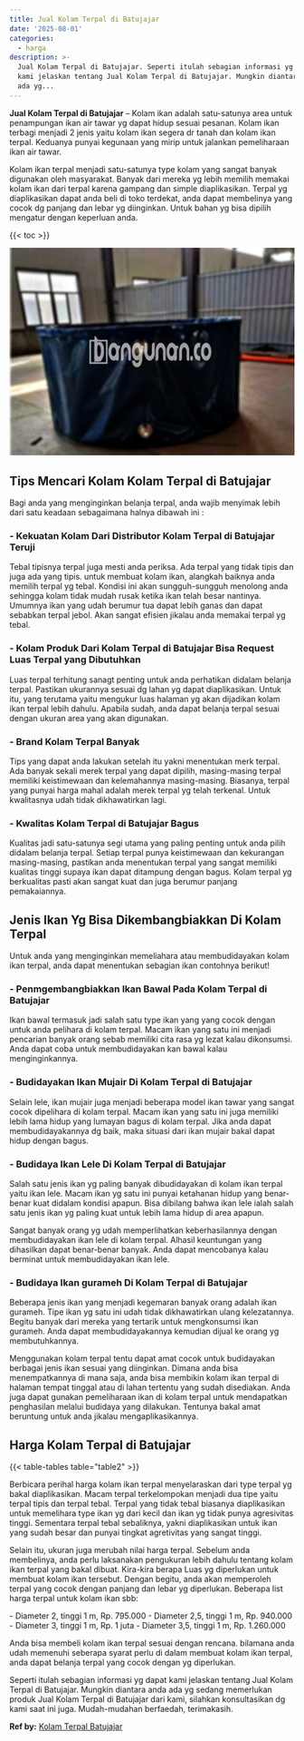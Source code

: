 ```yaml
---
title: Jual Kolam Terpal di Batujajar
date: '2025-08-01'
categories:
  - harga
description: >-
  Jual Kolam Terpal di Batujajar. Seperti itulah sebagian informasi yg dapat
  kami jelaskan tentang Jual Kolam Terpal di Batujajar. Mungkin diantara anda
  ada yg...
---
```


**Jual Kolam Terpal di Batujajar** – Kolam ikan adalah satu-satunya area untuk penampungan ikan air tawar yg dapat hidup sesuai pesanan. Kolam ikan terbagi menjadi 2 jenis yaitu kolam ikan segera dr tanah dan kolam ikan terpal. Keduanya punyai kegunaan yang mirip untuk jalankan pemeliharaan ikan air tawar.

Kolam ikan terpal menjadi satu-satunya type kolam yang sangat banyak digunakan oleh masyarakat. Banyak dari mereka yg lebih memilih memakai kolam ikan dari terpal karena gampang dan simple diaplikasikan. Terpal yg diaplikasikan dapat anda beli di toko terdekat, anda dapat membelinya yang cocok dg panjang dan lebar yg diinginkan. Untuk bahan yg bisa dipilih mengatur dengan keperluan anda.

{{< toc >}}

![Jual Kolam Terpal di Batujajar](/images/jual-kolam-terpal-56.png)

## Tips Mencari Kolam Kolam Terpal di Batujajar

Bagi anda yang menginginkan belanja terpal, anda wajib menyimak lebih dari satu keadaan sebagaimana halnya dibawah ini :

### \- Kekuatan Kolam Dari Distributor Kolam Terpal di Batujajar Teruji

Tebal tipisnya terpal juga mesti anda periksa. Ada terpal yang tidak tipis dan juga ada yang tipis. untuk membuat kolam ikan, alangkah baiknya anda memilih terpal yg tebal. Kondisi ini akan sungguh-sungguh menolong anda sehingga kolam tidak mudah rusak ketika ikan telah besar nantinya. Umumnya ikan yang udah berumur tua dapat lebih ganas dan dapat sebabkan terpal jebol. Akan sangat efisien jikalau anda memakai terpal yg tebal.

### \- Kolam Produk Dari Kolam Terpal di Batujajar Bisa Request Luas Terpal yang Dibutuhkan

Luas terpal terhitung sanagt penting untuk anda perhatikan didalam belanja terpal. Pastikan ukurannya sesuai dg lahan yg dapat diaplikasikan. Untuk itu, yang terutama yaitu mengukur luas halaman yg akan dijadikan kolam ikan terpal lebih dahulu. Apabila sudah, anda dapat belanja terpal sesuai dengan ukuran area yang akan digunakan.

### \- Brand Kolam Terpal Banyak

Tips yang dapat anda lakukan setelah itu yakni menentukan merk terpal. Ada banyak sekali merek terpal yang dapat dipilih, masing-masing terpal memiliki keistimewaan dan kelemahannya masing-masing. Biasanya, terpal yang punyai harga mahal adalah merek terpal yg telah terkenal. Untuk kwalitasnya udah tidak dikhawatirkan lagi.

### \- Kwalitas Kolam Terpal di Batujajar Bagus

Kualitas jadi satu-satunya segi utama yang paling penting untuk anda pilih didalam belanja terpal. Setiap terpal punya keistimewaan dan kekurangan masing-masing, pastikan anda menentukan terpal yang sangat memiliki kualitas tinggi supaya ikan dapat ditampung dengan bagus. Kolam terpal yg berkualitas pasti akan sangat kuat dan juga berumur panjang pemakaiannya.

## Jenis Ikan Yg Bisa Dikembangbiakkan Di Kolam Terpal

Untuk anda yang menginginkan memeliahara atau membudidayakan kolam ikan terpal, anda dapat menentukan sebagian ikan contohnya berikut!

### \- Penmgembangbiakkan Ikan Bawal Pada Kolam Terpal di Batujajar

Ikan bawal termasuk jadi salah satu type ikan yang yang cocok dengan untuk anda pelihara di kolam terpal. Macam ikan yang satu ini menjadi pencarian banyak orang sebab memiliki cita rasa yg lezat kalau dikonsumsi. Anda dapat coba untuk membudidayakan kan bawal kalau menginginkannya.

### \- Budidayakan Ikan Mujair Di Kolam Terpal di Batujajar

Selain lele, ikan mujair juga menjadi beberapa model ikan tawar yang sangat cocok dipelihara di kolam terpal. Macam ikan yang satu ini juga memiliki lebih lama hidup yang lumayan bagus di kolam terpal. Jika anda dapat membudidayakannya dg baik, maka situasi dari ikan mujair bakal dapat hidup dengan bagus.

### \- Budidaya Ikan Lele Di Kolam Terpal di Batujajar

Salah satu jenis ikan yg paling banyak dibudidayakan di kolam ikan terpal yaitu ikan lele. Macam ikan yg satu ini punyai ketahanan hidup yang benar-benar kuat didalam kondisi apapun. Bisa dibilang bahwa ikan lele ialah salah satu jenis ikan yg paling kuat untuk lebih lama hidup di area apapun.

Sangat banyak orang yg udah memperlihatkan keberhasilannya dengan membudidayakan ikan lele di kolam terpal. Alhasil keuntungan yang dihasilkan dapat benar-benar banyak. Anda dapat mencobanya kalau berminat untuk membudidayakan ikan lele.

### \- Budidaya Ikan gurameh Di Kolam Terpal di Batujajar

Beberapa jenis ikan yang menjadi kegemaran banyak orang adalah ikan gurameh. Tipe ikan yg satu ini udah tidak dikhawatirkan ulang kelezatannya. Begitu banyak dari mereka yang tertarik untuk mengkonsumsi ikan gurameh. Anda dapat membudidayakannya kemudian dijual ke orang yg membutuhkannya.

Menggunakan kolam terpal tentu dapat amat cocok untuk budidayakan berbagai jenis ikan sesuai yang diinginkan. Dimana anda bisa menempatkannya di mana saja, anda bisa membikin kolam ikan terpal di halaman tempat tinggal atau di lahan tertentu yang sudah disediakan. Anda juga dapat gunakan pemeliharaan ikan di kolam terpal untuk mendapatkan penghasilan melalui budidaya yang dilakukan. Tentunya bakal amat beruntung untuk anda jikalau mengaplikasikannya.

## Harga Kolam Terpal di Batujajar

{{< table-tables table="table2" >}}

Berbicara perihal harga kolam ikan terpal menyelaraskan dari type terpal yg bakal diaplikasikan. Macam terpal terkelompokan menjadi dua tipe yaitu terpal tipis dan terpal tebal. Terpal yang tidak tebal biasanya diaplikasikan untuk memelihara type ikan yg dari kecil dan ikan yg tidak punya agresivitas tinggi. Sementara terpal tebal sebaliknya, yakni diaplikasikan untuk ikan yang sudah besar dan punyai tingkat agretivitas yang sangat tinggi.

Selain itu, ukuran juga merubah nilai harga terpal. Sebelum anda membelinya, anda perlu laksanakan pengukuran lebih dahulu tentang kolam ikan terpal yang bakal dibuat. Kira-kira berapa Luas yg diperlukan untuk membuat kolam ikan tersebut. Dengan begitu, anda akan memperoleh terpal yang cocok dengan panjang dan lebar yg diperlukan. Beberapa list harga terpal untuk kolam ikan sbb:

\- Diameter 2, tinggi 1 m, Rp. 795.000 - Diameter 2,5, tinggi 1 m, Rp. 940.000 - Diameter 3, tinggi 1 m, Rp. 1 juta - Diameter 3,5, tinggi 1 m, Rp. 1.260.000

Anda bisa membeli kolam ikan terpal sesuai dengan rencana. bilamana anda udah memenuhi seberapa syarat perlu di dalam membuat kolam ikan terpal, anda dapat belanja terpal yang cocok dengan yg diperlukan.

Seperti itulah sebagian informasi yg dapat kami jelaskan tentang Jual Kolam Terpal di Batujajar. Mungkin diantara anda ada yg sedang memerlukan produk Jual Kolam Terpal di Batujajar dari kami, silahkan konsultasikan dg kami saat ini juga. Mudah-mudahan berfaedah, terimakasih.

**Ref by:** [Kolam Terpal Batujajar](https://id.wikipedia.org/wiki/Kolam)

